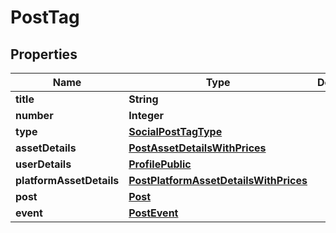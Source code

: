 # PostTag

## Properties
Name | Type | Description | Notes
------------ | ------------- | ------------- | -------------
**title** | **String** |  |  [optional]
**number** | **Integer** |  |  [optional]
**type** | [**SocialPostTagType**](SocialPostTagType.md) |  |  [optional]
**assetDetails** | [**PostAssetDetailsWithPrices**](PostAssetDetailsWithPrices.md) |  |  [optional]
**userDetails** | [**ProfilePublic**](ProfilePublic.md) |  |  [optional]
**platformAssetDetails** | [**PostPlatformAssetDetailsWithPrices**](PostPlatformAssetDetailsWithPrices.md) |  |  [optional]
**post** | [**Post**](Post.md) |  |  [optional]
**event** | [**PostEvent**](PostEvent.md) |  |  [optional]
